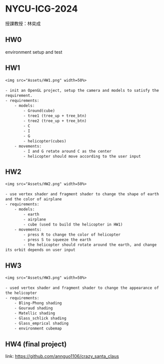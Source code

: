 # NYCU-ICG-2024
授課教授：林奕成
## HW0
environment setup and test
## HW1
    <img src="Assets/HW1.png" width=50%>

    - init an OpenGL project, setup the camera and models to satisfy the requirement.
    - requirements:
        - models:
            - Ground(cube)
            - tree1 (tree_up + tree_btn)
            - tree2 (tree_up + tree_btn)
            - C
            - I
            - G
            - helicopter(cubes)
        - movements:
            - I and G retate around C as the center
            - helicopter should move according to the user input

## HW2
    <img src="Assets/HW2.png" width=50%>

    - use vertex shader and fragment shader to change the shape of earth and the color of airplane
    - requirements:
        - models:
            - earth
            - airplane
            - cube (used to build the helicopter in HW1)
        - movements:
            - press R to change the color of helicopter
            - press S to squeeze the earth
            - the helicopter should rotate around the earth, and change its orbit depends on user input

## HW3

    <img src="Assets/HW3.png" width=50%>

    - used vertex shader and fragment shader to change the appearance of the helicopter
    - requirements:
        - Bling-Phong shading
        - Gouraud shading
        - Matellic shading
        - Glass_schlick shading
        - Glass_emprical shading
        - environment cubemap
## HW4 (final project)
link: https://github.com/annguo1106/crazy_santa_claus
